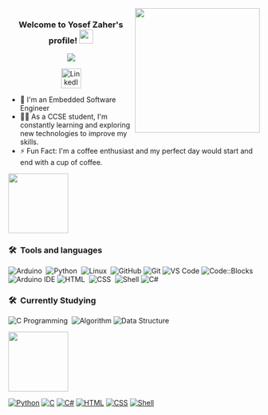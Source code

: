 <img width="250" align="right" src="https://c.tenor.com/_DOBjnGspYAAAAAM/code-coding.gif">

<h3 align="center">
  Welcome to Yosef Zaher's profile!
  <img src="https://media.giphy.com/media/hvRJCLFzcasrR4ia7z/giphy.gif" width="28">
</h3>

<!-- Typing SVG by DenverCoder1 - https://github.com/DenverCoder1/readme-typing-svg -->
<!-- Typing SVG by DenverCoder1 - https://github.com/DenverCoder1/readme-typing-svg -->
<p align="center">
  <a href="https://github.com/DenverCoder1/readme-typing-svg"><img src="https://readme-typing-svg.herokuapp.com/?lines=Software%20Engineer;Always%20learning%20new%20things&font=Fira%20Code&center=true&width=440&height=45&color=#FFD700&vCenter=true&size=22"></a>
</p>

<p align="center">
  <a href="https://www.linkedin.com/in/yosef-zaher/">
    <img src="https://i.imgur.com/yRpa1dQ.png" alt="LinkedIn" width="40px">
  </a>
</p>

- 🏢 I'm an Embedded Software Engineer 
- 👨‍💻 As a CCSE student, I'm constantly learning and exploring new technologies to improve my skills.
- ⚡ Fun Fact: I'm a coffee enthusiast and my perfect day would start and end with a cup of coffee.

<img src="https://github.com/Govindv7555/Govindv7555/raw/main/49e76e0596857673c5c80c85b84394c1.gif" height="120px" style="max-width: 100%; display: inline-block;" data-target="animated-image.originalImage">

### 🛠 &nbsp;Tools and languages
![Arduino](https://img.shields.io/badge/-Arduino-05122A?style=flat&logo=arduino)&nbsp;
![Python](https://img.shields.io/badge/-Python%20-05122A?style=flat&logo=python)&nbsp;
![Linux](https://img.shields.io/badge/-Linux-05122A?style=flat&logo=linux)&nbsp;
![GitHub](https://img.shields.io/badge/GitHub-100000?style=flat&logo=github&logoColor=white)
![Git](https://img.shields.io/badge/Git-F05032?style=flat&logo=git&logoColor=white)
![VS Code](https://img.shields.io/badge/VS%20Code-007ACC?style=flat&logo=visual-studio-code&logoColor=white)
![Code::Blocks](https://img.shields.io/badge/Code::Blocks-3C3C3B?style=flat&logo=codeblocks&logoColor=white)
![Arduino IDE](https://img.shields.io/badge/Arduino%20IDE-00979D?style=flat&logo=arduino&logoColor=white)
![HTML](https://img.shields.io/badge/-HTML-05122A?style=flat&logo=html5)&nbsp;
![CSS](https://img.shields.io/badge/-CSS-05122A?style=flat&logo=css3)&nbsp;
![Shell](https://img.shields.io/badge/-Shell-05122A?style=flat&logo=gnu-bash)
![C#](https://img.shields.io/badge/-C%23-05122A?style=flat&logo=c-sharp)


### 🛠 &nbsp;Currently Studying
![C Programming](https://img.shields.io/badge/-C%20Programming-05122A?style=flat&logo=c)&nbsp;
![Algorithm](https://img.shields.io/badge/Algorithm-001f3f?style=flat&logo=algorithmia&logoColor=white)
![Data Structure](https://img.shields.io/badge/Data%20Structure-001f3f?style=flat&logo=datacamp&logoColor=white)


<img src="https://github.com/Govindv7555/Govindv7555/raw/main/49e76e0596857673c5c80c85b84394c1.gif" height="120px" style="max-width: 100%; display: inline-block;" data-target="animated-image.originalImage">


[![Python](https://img.shields.io/badge/Python-79.56%25-blue?style=for-the-badge&logo=python)](https://www.python.org/)
[![C](https://img.shields.io/badge/C-96.56%25-blue?style=for-the-badge&logo=c)](https://en.wikipedia.org/wiki/C_(programming_language))
[![C#](https://img.shields.io/badge/C%23-64.34%25-blue?style=for-the-badge&logo=c-sharp)](https://docs.microsoft.com/en-us/dotnet/csharp/)
[![HTML](https://img.shields.io/badge/HTML-12.67%25-blue?style=for-the-badge&logo=html5)](https://developer.mozilla.org/en-US/docs/Web/HTML)
[![CSS](https://img.shields.io/badge/CSS-36%25-blue?style=for-the-badge&logo=css3)](https://developer.mozilla.org/en-US/docs/Web/CSS)
[![Shell](https://img.shields.io/badge/Shell-54.66%25-blue?style=for-the-badge&logo=gnu-bash)](https://en.wikipedia.org/wiki/Shell_script)










